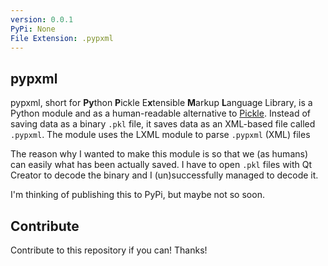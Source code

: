 ```yaml
---
version: 0.0.1
PyPi: None
File Extension: .pypxml
---
```

## pypxml

pypxml, short for **Py**thon **P**ickle E**x**tensible **M**arkup **L**anguage Library, is a Python module and as a human-readable alternative to [Pickle](https://docs.python.org/3/library/pickle.html). Instead of saving data as a binary `.pkl` file, it saves data as an XML-based file called `.pypxml`. The module uses the LXML module to parse `.pypxml` (XML) files

The reason why I wanted to make this module is so that we (as humans) can easily what has been actually saved. I have to open `.pkl` files with Qt Creator to decode the binary and I (un)successfully managed to decode it.

I'm thinking of publishing this to PyPi, but maybe not so soon.

## Contribute

Contribute to this repository if you can! Thanks!
